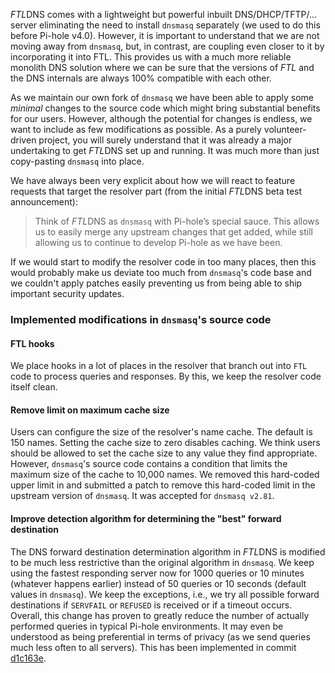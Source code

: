 *FTL*DNS comes with a lightweight but powerful inbuilt DNS/DHCP/TFTP/... server eliminating the need to install `dnsmasq` separately (we used to do this before Pi-hole v4.0). However, it is important to understand that we are not moving away from `dnsmasq`, but, in contrast, are coupling even closer to it by incorporating it into FTL. This provides us with a much more reliable monolith DNS solution where we can be sure that the versions of *FTL* and the DNS internals are always 100% compatible with each other.

As we maintain our own fork of `dnsmasq` we have been able to apply some *minimal* changes to the source code which might bring substantial benefits for our users. However, although the potential for changes is endless, we want to include as few modifications as possible. As a purely volunteer-driven project, you will surely understand that it was already a major undertaking to get *FTL*DNS set up and running. It was much more than just copy-pasting `dnsmasq` into place.

We have always been very explicit about how we will react to feature requests that target the resolver part (from the initial *FTL*DNS beta test announcement):

> Think of *FTL*DNS as `dnsmasq` with Pi-hole’s special sauce. This allows us to easily merge any upstream changes that get added, while still allowing us to continue to develop Pi-hole as we have been.

If we would start to modify the resolver code in too many places, then this would probably make us deviate too much from `dnsmasq`'s code base and we couldn't apply patches easily preventing us from being able to ship important security updates.

### Implemented modifications in `dnsmasq`'s source code

#### FTL hooks

We place hooks in a lot of places in the resolver that branch out into `FTL` code to process queries and responses. By this, we keep the resolver code itself clean.

#### Remove limit on maximum cache size

Users can configure the size of the resolver's name cache. The default is 150 names. Setting the cache size to zero disables caching. We think users should be allowed to set the cache size to any value they find appropriate. However, `dnsmasq`'s source code contains a condition that limits the maximum size of the cache to 10,000 names. We removed this hard-coded upper limit in and submitted a patch to remove this hard-coded limit in the upstream version of `dnsmasq`. It was accepted for `dnsmasq v2.81`.

#### Improve detection algorithm for determining the "best" forward destination

The DNS forward destination determination algorithm in *FTL*DNS is modified to be much less restrictive than the original algorithm in `dnsmasq`. We keep using the fastest responding server now for 1000 queries or 10 minutes (whatever happens earlier) instead of 50 queries or 10 seconds (default values in `dnsmasq`).
We keep the exceptions, i.e., we try all possible forward destinations if `SERVFAIL` or `REFUSED` is received or if a timeout occurs.
Overall, this change has proven to greatly reduce the number of actually performed queries in typical Pi-hole environments. It may even be understood as being preferential in terms of privacy (as we send queries much less often to all servers).
This has been implemented in commit [d1c163e](https://github.com/pi-hole/FTL/commit/d1c163e499a5cd9f311610e9da1e9365bbf81e89).
